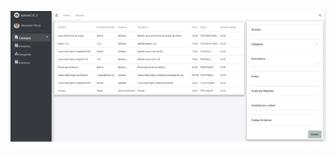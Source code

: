 
<p align="center">
  <img src="https://github.com/Dmast00/Inventario-Frontend/blob/master/src/assets/images/Catalogos.png?raw=true" alt="Expense Tracker's custom image"/>
</p>


